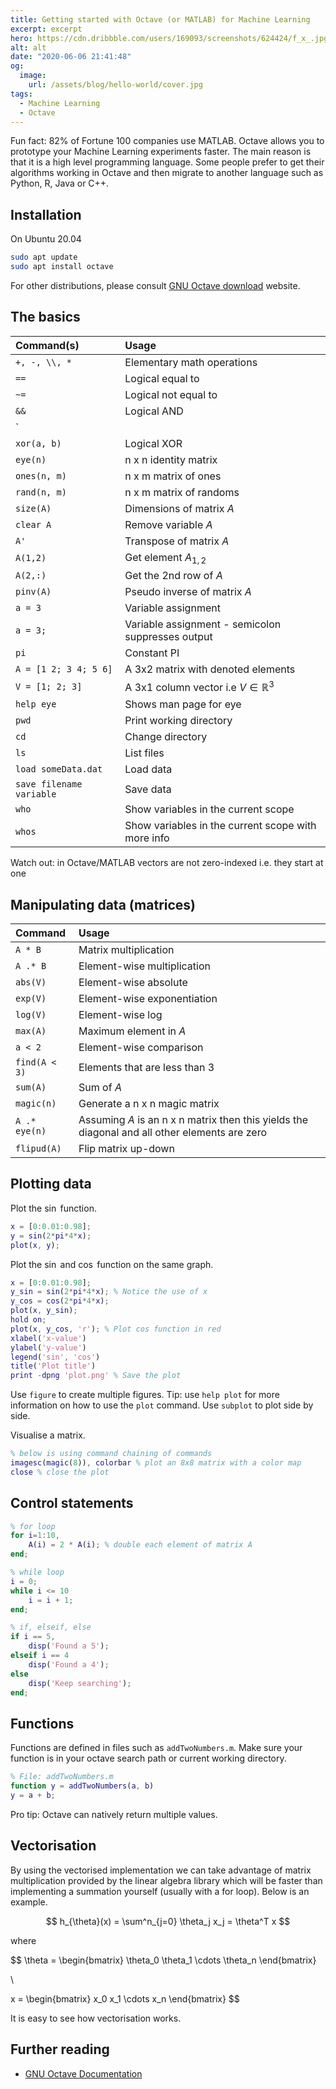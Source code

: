```yaml
---
title: Getting started with Octave (or MATLAB) for Machine Learning
excerpt: excerpt
hero: https://cdn.dribbble.com/users/169093/screenshots/624424/f_x_.jpg
alt: alt
date: "2020-06-06 21:41:48"
og:
  image:
    url: /assets/blog/hello-world/cover.jpg
tags:
  - Machine Learning
  - Octave
---
```


Fun fact: 82% of Fortune 100 companies use MATLAB. Octave allows you to
prototype your Machine Learning experiments faster. The main reason is that it
is a high level programming language. Some people prefer to get their
algorithms working in Octave and then migrate to another language such as
Python, R, Java or C++.

## Installation

On Ubuntu 20.04

```bash
sudo apt update
sudo apt install octave
```

For other distributions, please consult [GNU Octave
download](https://www.gnu.org/software/octave/#install) website.

## The basics

| Command(s)               | Usage                                              |
| :----------------------- | :------------------------------------------------- |
| `+, -, \\, *`            | Elementary math operations                         |
| `==`                     | Logical equal to                                   |
| `~=`                     | Logical not equal to                               |
| `&&`                     | Logical AND                                        |
| `||`                     | Logical OR                                         |
| `xor(a, b)`              | Logical XOR                                        |
| `eye(n)`                 | n x n identity matrix                              |
| `ones(n, m)`             | n x m matrix of ones                               |
| `rand(n, m)`             | n x m matrix of randoms                            |
| `size(A)`                | Dimensions of matrix $A$                           |
| `clear A`                | Remove variable $A$                                |
| `A'`                     | Transpose of matrix $A$                            |
| `A(1,2)`                 | Get element $A_{1,2}$                              |
| `A(2,:)`                 | Get the 2nd row of $A$                             |
| `pinv(A)`                | Pseudo inverse of matrix $A$                       |
| `a = 3`                  | Variable assignment                                |
| `a = 3;`                 | Variable assignment - semicolon suppresses output  |
| `pi`                     | Constant PI                                        |
| `A = [1 2; 3 4; 5 6]`    | A 3x2 matrix with denoted elements                 |
| `V = [1; 2; 3]`          | A 3x1 column vector i.e $V \in \mathbb{R}^3$       |
| `help eye`               | Shows man page for eye                             |
| `pwd`                    | Print working directory                            |
| `cd`                     | Change directory                                   |
| `ls`                     | List files                                         |
| `load someData.dat`      | Load data                                          |
| `save filename variable` | Save data                                          |
| `who`                    | Show variables in the current scope                |
| `whos`                   | Show variables in the current scope with more info |

Watch out: in Octave/MATLAB vectors are not zero-indexed i.e. they start at one

## Manipulating data (matrices)

| Command       | Usage                                                                                         |
| :------------ | :-------------------------------------------------------------------------------------------- |
| `A * B`       | Matrix multiplication                                                                         |
| `A .* B`      | Element-wise multiplication                                                                   |
| `abs(V)`      | Element-wise absolute                                                                         |
| `exp(V)`      | Element-wise exponentiation                                                                   |
| `log(V)`      | Element-wise log                                                                              |
| `max(A)`      | Maximum element in $A$                                                                        |
| `a < 2`       | Element-wise comparison                                                                       |
| `find(A < 3)` | Elements that are less than 3                                                                 |
| `sum(A)`      | Sum of $A$                                                                                    |
| `magic(n)`    | Generate a n x n magic matrix                                                                 |
| `A .* eye(n)` | Assuming $A$ is an n x n matrix then this yields the diagonal and all other elements are zero |
| `flipud(A)`   | Flip matrix up-down                                                                           |

## Plotting data

Plot the $\sin$ function.

```matlab
x = [0:0.01:0.98];
y = sin(2*pi*4*x);
plot(x, y);
```

Plot the $\sin$ and $\cos$ function on the same graph.

```matlab
x = [0:0.01:0.98];
y_sin = sin(2*pi*4*x); % Notice the use of x
y_cos = cos(2*pi*4*x);
plot(x, y_sin);
hold on;
plot(x, y_cos, 'r'); % Plot cos function in red
xlabel('x-value')
ylabel('y-value')
legend('sin', 'cos')
title('Plot title')
print -dpng 'plot.png' % Save the plot
```

Use `figure` to create multiple figures. Tip: use `help plot` for more
information on how to use the `plot` command. Use `subplot` to plot side by
side.

Visualise a matrix.

```matlab
% below is using command chaining of commands
imagesc(magic(8)), colorbar % plot an 8x8 matrix with a color map
close % close the plot
```

## Control statements

```matlab
% for loop
for i=1:10,
    A(i) = 2 * A(i); % double each element of matrix A
end;

% while loop
i = 0;
while i <= 10
    i = i + 1;
end;

% if, elseif, else
if i == 5,
    disp('Found a 5');
elseif i == 4
    disp('Found a 4');
else
    disp('Keep searching');
end;
```

## Functions

Functions are defined in files such as `addTwoNumbers.m`. Make sure your
function is in your octave search path or current working directory.

```matlab
% File: addTwoNumbers.m
function y = addTwoNumbers(a, b)
y = a + b;
```

Pro tip: Octave can natively return multiple values.

## Vectorisation

By using the vectorised implementation we can take advantage of matrix multiplication provided by the linear algebra library which will be faster than implementing a summation yourself (usually with a for loop). Below is an example.

$$
h_{\theta}(x) = \sum^n_{j=0} \theta_j x_j = \theta^T x
$$

where

$$
\theta =
\begin{bmatrix}
\theta_0
\theta_1
\cdots
\theta_n
\end{bmatrix}

\\


x =
\begin{bmatrix}
x_0
x_1
\cdots
x_n
\end{bmatrix}
$$

It is easy to see how vectorisation works.

## Further reading

- [GNU Octave Documentation](https://octave.org/doc/v5.2.0/)
